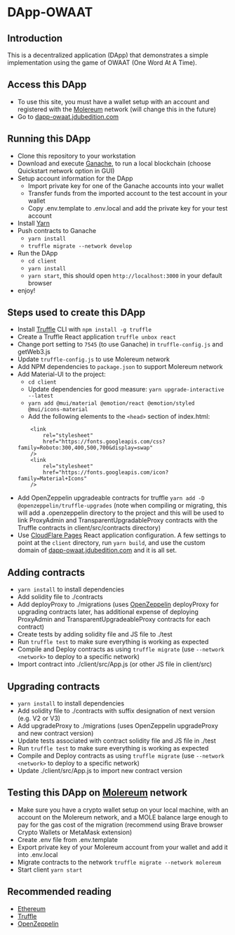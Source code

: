 # DApp-OWAAT

## Introduction
This is a decentralized application (DApp) that demonstrates a simple implementation using the game of OWAAT (One Word At A Time).

## Access this DApp
* To use this site, you must have a wallet setup with an account and registered with the [Molereum](https://github.com/Jdubedition/molereum) network (will change this in the future)
* Go to [dapp-owaat.jdubedition.com](https://dapp-owaat.jdubedition.com)

## Running this DApp
* Clone this repository to your workstation
* Download and execute [Ganache](https://www.trufflesuite.com/ganache), to run a local blockchain (choose Quickstart network option in GUI)
* Setup account information for the DApp
  * Import private key for one of the Ganache accounts into your wallet
  * Transfer funds from the imported account to the test account in your wallet
  * Copy .env.template to .env.local and add the private key for your test account
* Install [Yarn](https://classic.yarnpkg.com/lang/en/docs/install/#debian-stable)
* Push contracts to Ganache
  * `yarn install`
  * `truffle migrate --network develop`
* Run the DApp
    * `cd client`
    * `yarn install`
    * `yarn start`, this should open `http://localhost:3000` in your default browser
* enjoy!

## Steps used to create this DApp
* Install [Truffle](https://www.trufflesuite.com/docs/truffle/overview) CLI with `npm install -g truffle`
* Create a Truffle React application `truffle unbox react`
* Change port setting to `7545` (to use Ganache) in `truffle-config.js` and getWeb3.js
* Update `truffle-config.js` to use Molereum network
* Add NPM dependencies to `package.json` to support Molereum network
* Add Material-UI to the project:
    * `cd client`
    * Update dependencies for good measure: `yarn upgrade-interactive --latest`
    * `yarn add @mui/material @emotion/react @emotion/styled @mui/icons-material`
    * Add the following elements to the `<head>` section of index.html:
    ```
        <link
            rel="stylesheet"
            href="https://fonts.googleapis.com/css?family=Roboto:300,400,500,700&display=swap"
        />
        <link
            rel="stylesheet"
            href="https://fonts.googleapis.com/icon?family=Material+Icons"
        />
    ```
* Add OpenZeppelin upgradeable contracts for truffle `yarn add -D @openzeppelin/truffle-upgrades` (note when compiling or migrating, this will add a .openzeppelin directory to the project and this will be used to link ProxyAdmin and TransparentUpgradableProxy contracts with the Truffle contracts in client/src/contracts directory)
* Use [CloudFlare Pages](https://developers.cloudflare.com/pages/framework-guides/deploy-a-react-application) React application configuration.  A few settings to point at the `client` directory, run `yarn build`, and use the custom domain of [dapp-owaat.jdubedition.com](https://dapp-owaat.jdubedition.com) and it is all set.

## Adding contracts
* `yarn install` to install dependencies
* Add solidity file to ./contracts
* Add deployProxy to ./migrations (uses [OpenZeppelin](https://docs.openzeppelin.com/learn/upgrading-smart-contracts) deployProxy for upgrading contracts later, has additional expense of deploying ProxyAdmin and TransparentUpgradeableProxy contracts for each contract)
* Create tests by adding solidity file and JS file to ./test
* Run `truffle test` to make sure everything is working as expected
* Compile and Deploy contracts as using `truffle migrate` (use `--network <network>` to deploy to a specific network)
* Import contract into ./client/src/App.js (or other JS file in client/src)

## Upgrading contracts
* `yarn install` to install dependencies
* Add solidity file to ./contracts with suffix designation of next version (e.g. V2 or V3)
* Add upgradeProxy to ./migrations (uses OpenZeppelin upgradeProxy and new contract version)
* Update tests associated with contract solidity file and JS file in ./test
* Run `truffle test` to make sure everything is working as expected
* Compile and Deploy contracts as using `truffle migrate` (use `--network <network>` to deploy to a specific network)
* Update ./client/src/App.js to import new contract version

## Testing this DApp on [Molereum](https://github.com/Jdubedition/molereum) network
* Make sure you have a crypto wallet setup on your local machine, with an account on the Molereum network, and a MOLE balance large enough to pay for the gas cost of the migration (recommend using Brave browser Crypto Wallets or MetaMask extension)
* Create .env file from .env.template
* Export private key of your Molereum account from your wallet and add it into .env.local
* Migrate contracts to the network `truffle migrate --network molereum`
* Start client `yarn start`

## Recommended reading
* [Ethereum](https://ethereum.org/en/developers/docs/)
* [Truffle](https://www.trufflesuite.com/docs/truffle/overview)
* [OpenZeppelin](https://docs.openzeppelin.com/learn/)
